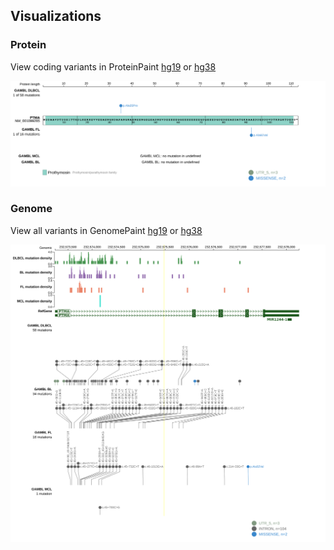 ## Visualizations
### Protein
View coding variants in ProteinPaint [hg19](https://morinlab.github.io/LLMPP/GAMBL/PTMA_protein.html)  or [hg38](https://morinlab.github.io/LLMPP/GAMBL/PTMA_protein_hg38.html)

![](images/proteinpaint/PTMA_NM_001099285.svg)

### Genome
View all variants in GenomePaint [hg19](https://morinlab.github.io/LLMPP/GAMBL/PTMA.html)  or [hg38](https://morinlab.github.io/LLMPP/GAMBL/PTMA_hg38.html)

![](images/proteinpaint/PTMA.svg)

